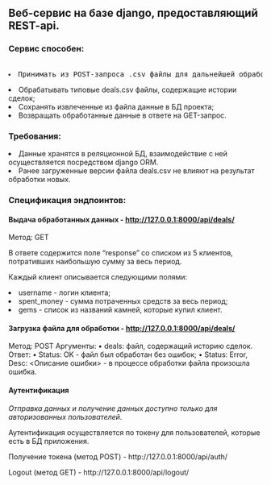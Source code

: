 ## Веб-сервис на базе django, предоставляющий REST-api.

### Сервис способен:
<pre>    <li>Принимать из POST-запроса .csv файлы для дальнейшей обработки;</li></pre>
<li>Обрабатывать типовые deals.csv файлы, содержащие истории сделок;</li>
<li>Сохранять извлеченные из файла данные в БД проекта;</li>
<li>Возвращать обработанные данные в ответе на GET-запрос.</li>

### Требования:
<li>Данные хранятся в реляционной БД, взаимодействие с ней осуществляется посредством django ORM.</li>
<li>Ранее загруженные версии файла deals.csv не влияют на результат обработки новых.</li>

### Спецификация эндпоинтов:

#### Выдача обработанных данных - http://127.0.0.1:8000/api/deals/
<p>Метод: GET</p>
<p>В ответе содержится поле “response” со списком из 5 клиентов, потративших наибольшую сумму за весь период.</p>
<p>Каждый клиент описывается следующими полями:</p>
<li><t>username - логин клиента;</li></t>
<li>spent_money - сумма потраченных средств за весь период;</li>
<li>gems - список из названий камней, которые купил клиент.</li>

#### Загрузка файла для обработки - http://127.0.0.1:8000/api/deals/
Метод: POST
Аргументы:
    • deals: файл, содержащий историю сделок.
Ответ:
    • Status: OK - файл был обработан без ошибок;
    • Status: Error, Desc: <Описание ошибки> - в процессе обработки файла произошла ошибка.

#### Аутентификация
<i>Отправка данных и получение данных доступно только для авторизованных пользователей.</i>
<p>Аутентификация осуществляется по токену для пользователей, которые есть в БД приложения.</p>
<p>Получение токена (метод POST) - http://127.0.0.1:8000/api/auth/</p>
<p>Logout (метод GET) - http://127.0.0.1:8000/api/logout/</p>
